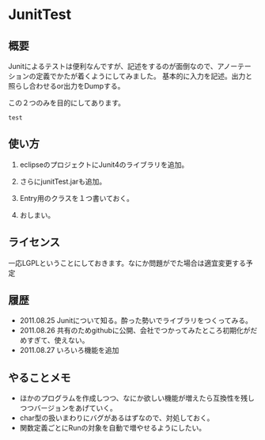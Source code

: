 # JunitTest

## 概要
Junitによるテストは便利なんですが、記述をするのが面倒なので、アノーテーションの定義でかたが着くようにしてみました。
基本的に入力を記述。出力と照らし合わせるor出力をDumpする。

この２つのみを目的にしてあります。

`test`

## 使い方
1. eclipseのプロジェクトにJunit4のライブラリを追加。
2. さらにjunitTest.jarも追加。
3. Entry用のクラスを１つ書いておく。

4. おしまい。


## ライセンス
一応LGPLということにしておきます。なにか問題がでた場合は適宜変更する予定

## 履歴
* 2011.08.25 Junitについて知る。酔った勢いでライブラリをつくってみる。
* 2011.08.26 共有のためgithubに公開、会社でつかってみたところ初期化がだめすぎて、使えない。
* 2011.08.27 いろいろ機能を追加

## やることメモ
* ほかのプログラムを作成しつつ、なにか欲しい機能が増えたら互換性を残しつつバージョンをあげていく。
* char型の扱いまわりにバグがあるはずなので、対処しておく。
* 関数定義ごとにRunの対象を自動で増やせるようにしたい。